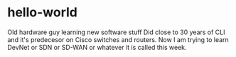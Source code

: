 # hello-world
Old hardware guy learning new software stuff
Did close to 30 years of CLI and it's predecesor on Cisco switches and routers. Now I am trying to learn DevNet or SDN or SD-WAN or whatever it is called this week.
